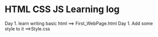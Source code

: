 # HTML CSS JS Learning log
Day 1. learn writing basic html ==> First_WebPage.html 
Day 1. Add some style to it ==>Style.css
